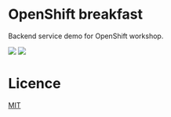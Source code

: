 
# OpenShift breakfast
Backend service demo for OpenShift workshop.

![](https://upload.wikimedia.org/wikipedia/commons/thumb/3/3a/OpenShift-LogoType.svg/200px-OpenShift-LogoType.svg.png)
![](https://www.redhat.com/cms/managed-files/styles/xlarge/s3/red-hat-logo-b-sample_1.png?itok=plz3y0Sa)

# Licence
[MIT](https://github.com/nishanths/license/blob/master/LICENSE)
